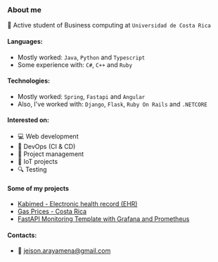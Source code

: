 ### About me 

📌 Active student of Business computing at `Universidad de Costa Rica`

#### Languages:
- Mostly worked: `Java`, `Python` and `Typescript`
- Some experience with: `C#`, `C++` and `Ruby`

#### Technologies:
- Mostly worked: `Spring`, `Fastapi` and `Angular`
- Also, I've worked with: `Django`, `Flask`, `Ruby On Rails` and `.NETCORE`

#### Interested on: 
- 💻 Web development
- 🚀 DevOps (CI & CD)
- 🔁 Project management
- 🛜 IoT projects
- 🔍 Testing

#### Some of my projects

- [Kabimed - Electronic health record (EHR)](https://kabimed.app/)
- [Gas Prices - Costa Rica](https://recope-prices-colc4bebd-jeison-araya.vercel.app/)
- [FastAPI Monitoring Template with Grafana and Prometheus](https://github.com/jeison-araya/fastapi-monitoring-template)


#### Contacts:
- 📧 jeison.arayamena@gmail.com
